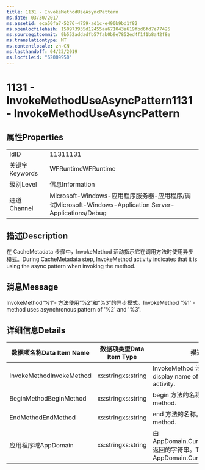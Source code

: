 ```yaml
---
title: 1131 - InvokeMethodUseAsyncPattern
ms.date: 03/30/2017
ms.assetid: eca50fa7-5276-4759-ad1c-e490b9bd1f82
ms.openlocfilehash: 150973935d12455aa671043a619fbd6fd7e77425
ms.sourcegitcommit: 9b552addadfb57fab0b9e7852ed4f1f1b8a42f8e
ms.translationtype: MT
ms.contentlocale: zh-CN
ms.lasthandoff: 04/23/2019
ms.locfileid: "62009950"
---
```

# <a name="1131---invokemethoduseasyncpattern"></a><span data-ttu-id="4fa64-102">1131 - InvokeMethodUseAsyncPattern</span><span class="sxs-lookup"><span data-stu-id="4fa64-102">1131 - InvokeMethodUseAsyncPattern</span></span>
## <a name="properties"></a><span data-ttu-id="4fa64-103">属性</span><span class="sxs-lookup"><span data-stu-id="4fa64-103">Properties</span></span>  
  
|||  
|-|-|  
|<span data-ttu-id="4fa64-104">Id</span><span class="sxs-lookup"><span data-stu-id="4fa64-104">ID</span></span>|<span data-ttu-id="4fa64-105">1131</span><span class="sxs-lookup"><span data-stu-id="4fa64-105">1131</span></span>|  
|<span data-ttu-id="4fa64-106">关键字</span><span class="sxs-lookup"><span data-stu-id="4fa64-106">Keywords</span></span>|<span data-ttu-id="4fa64-107">WFRuntime</span><span class="sxs-lookup"><span data-stu-id="4fa64-107">WFRuntime</span></span>|  
|<span data-ttu-id="4fa64-108">级别</span><span class="sxs-lookup"><span data-stu-id="4fa64-108">Level</span></span>|<span data-ttu-id="4fa64-109">信息</span><span class="sxs-lookup"><span data-stu-id="4fa64-109">Information</span></span>|  
|<span data-ttu-id="4fa64-110">通道</span><span class="sxs-lookup"><span data-stu-id="4fa64-110">Channel</span></span>|<span data-ttu-id="4fa64-111">Microsoft-Windows-应用程序服务器-应用程序/调试</span><span class="sxs-lookup"><span data-stu-id="4fa64-111">Microsoft-Windows-Application Server-Applications/Debug</span></span>|  
  
## <a name="description"></a><span data-ttu-id="4fa64-112">描述</span><span class="sxs-lookup"><span data-stu-id="4fa64-112">Description</span></span>  
 <span data-ttu-id="4fa64-113">在 CacheMetadata 步骤中，InvokeMethod 活动指示它在调用方法时使用异步模式。</span><span class="sxs-lookup"><span data-stu-id="4fa64-113">During CacheMetadata step, InvokeMethod activity indicates that it is using the async pattern when invoking the method.</span></span>  
  
## <a name="message"></a><span data-ttu-id="4fa64-114">消息</span><span class="sxs-lookup"><span data-stu-id="4fa64-114">Message</span></span>  
 <span data-ttu-id="4fa64-115">InvokeMethod“%1”- 方法使用“%2”和“%3”的异步模式。</span><span class="sxs-lookup"><span data-stu-id="4fa64-115">InvokeMethod '%1' - method uses asynchronous pattern of '%2' and '%3'.</span></span>  
  
## <a name="details"></a><span data-ttu-id="4fa64-116">详细信息</span><span class="sxs-lookup"><span data-stu-id="4fa64-116">Details</span></span>  
  
|<span data-ttu-id="4fa64-117">数据项名称</span><span class="sxs-lookup"><span data-stu-id="4fa64-117">Data Item Name</span></span>|<span data-ttu-id="4fa64-118">数据项类型</span><span class="sxs-lookup"><span data-stu-id="4fa64-118">Data Item Type</span></span>|<span data-ttu-id="4fa64-119">描述</span><span class="sxs-lookup"><span data-stu-id="4fa64-119">Description</span></span>|  
|--------------------|--------------------|-----------------|  
|<span data-ttu-id="4fa64-120">InvokeMethod</span><span class="sxs-lookup"><span data-stu-id="4fa64-120">InvokeMethod</span></span>|<span data-ttu-id="4fa64-121">xs:string</span><span class="sxs-lookup"><span data-stu-id="4fa64-121">xs:string</span></span>|<span data-ttu-id="4fa64-122">InvokeMethod 活动的显示名称。</span><span class="sxs-lookup"><span data-stu-id="4fa64-122">The display name of the InvokeMethod activity.</span></span>|  
|<span data-ttu-id="4fa64-123">BeginMethod</span><span class="sxs-lookup"><span data-stu-id="4fa64-123">BeginMethod</span></span>|<span data-ttu-id="4fa64-124">xs:string</span><span class="sxs-lookup"><span data-stu-id="4fa64-124">xs:string</span></span>|<span data-ttu-id="4fa64-125">begin 方法的名称。</span><span class="sxs-lookup"><span data-stu-id="4fa64-125">The name of the begin method.</span></span>|  
|<span data-ttu-id="4fa64-126">EndMethod</span><span class="sxs-lookup"><span data-stu-id="4fa64-126">EndMethod</span></span>|<span data-ttu-id="4fa64-127">xs:string</span><span class="sxs-lookup"><span data-stu-id="4fa64-127">xs:string</span></span>|<span data-ttu-id="4fa64-128">end 方法的名称。</span><span class="sxs-lookup"><span data-stu-id="4fa64-128">The name of the end method.</span></span>|  
|<span data-ttu-id="4fa64-129">应用程序域</span><span class="sxs-lookup"><span data-stu-id="4fa64-129">AppDomain</span></span>|<span data-ttu-id="4fa64-130">xs:string</span><span class="sxs-lookup"><span data-stu-id="4fa64-130">xs:string</span></span>|<span data-ttu-id="4fa64-131">由 AppDomain.CurrentDomain.FriendlyName 返回的字符串。</span><span class="sxs-lookup"><span data-stu-id="4fa64-131">The string returned by AppDomain.CurrentDomain.FriendlyName.</span></span>|
